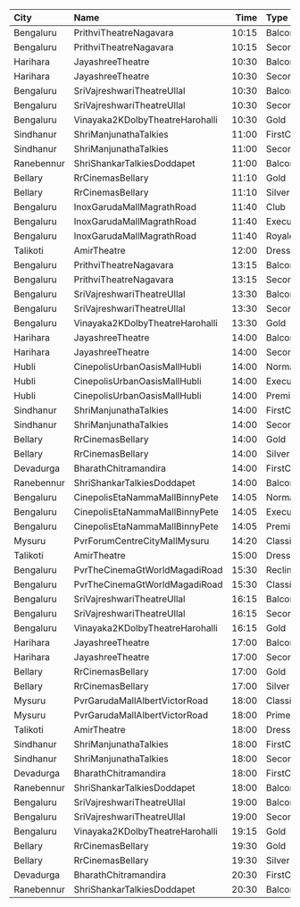 | City       | Name                            |  Time | Type            | Price | Capacity | Booked |
| :--------- | :------------------------------ | ----: | :-------------- | ----: | -------: | -----: |
| Bengaluru  | PrithviTheatreNagavara          | 10:15 | Balcony         |  150₹ |      178 |    154 |
| Bengaluru  | PrithviTheatreNagavara          | 10:15 | Second          |  120₹ |      576 |    549 |
| Harihara   | JayashreeTheatre                | 10:30 | Balcony         |  101₹ |      200 |      0 |
| Harihara   | JayashreeTheatre                | 10:30 | SecondClass     |   81₹ |      472 |    472 |
| Bengaluru  | SriVajreshwariTheatreUllal      | 10:30 | Balcony         |  120₹ |      200 |    186 |
| Bengaluru  | SriVajreshwariTheatreUllal      | 10:30 | Second          |  100₹ |      676 |    644 |
| Bengaluru  | Vinayaka2KDolbyTheatreHarohalli | 10:30 | Gold            |  100₹ |      452 |    254 |
| Sindhanur  | ShriManjunathaTalkies           | 11:00 | FirstClass      |   81₹ |      220 |    120 |
| Sindhanur  | ShriManjunathaTalkies           | 11:00 | SecondClass     |   71₹ |      260 |    260 |
| Ranebennur | ShriShankarTalkiesDoddapet      | 11:00 | Balcony         |  100₹ |       40 |      0 |
| Bellary    | RrCinemasBellary                | 11:10 | Gold            |  150₹ |      124 |     63 |
| Bellary    | RrCinemasBellary                | 11:10 | Silver          |  100₹ |      242 |    110 |
| Bengaluru  | InoxGarudaMallMagrathRoad       | 11:40 | Club            |  112₹ |       37 |      0 |
| Bengaluru  | InoxGarudaMallMagrathRoad       | 11:40 | Executive       |  112₹ |       44 |      0 |
| Bengaluru  | InoxGarudaMallMagrathRoad       | 11:40 | RoyaleRecliners |  170₹ |        4 |      0 |
| Talikoti   | AmirTheatre                     | 12:00 | DressCircle     |  100₹ |      250 |    150 |
| Bengaluru  | PrithviTheatreNagavara          | 13:15 | Balcony         |  150₹ |      178 |    154 |
| Bengaluru  | PrithviTheatreNagavara          | 13:15 | Second          |  120₹ |      576 |    549 |
| Bengaluru  | SriVajreshwariTheatreUllal      | 13:30 | Balcony         |  120₹ |      200 |    186 |
| Bengaluru  | SriVajreshwariTheatreUllal      | 13:30 | Second          |  100₹ |      676 |    644 |
| Bengaluru  | Vinayaka2KDolbyTheatreHarohalli | 13:30 | Gold            |  100₹ |      452 |    254 |
| Harihara   | JayashreeTheatre                | 14:00 | Balcony         |  101₹ |      200 |      0 |
| Harihara   | JayashreeTheatre                | 14:00 | SecondClass     |   81₹ |      472 |    472 |
| Hubli      | CinepolisUrbanOasisMallHubli    | 14:00 | Normal          |  150₹ |       38 |     19 |
| Hubli      | CinepolisUrbanOasisMallHubli    | 14:00 | Executive       |  150₹ |      103 |     56 |
| Hubli      | CinepolisUrbanOasisMallHubli    | 14:00 | Premium         |  150₹ |       62 |     31 |
| Sindhanur  | ShriManjunathaTalkies           | 14:00 | FirstClass      |   81₹ |      220 |    120 |
| Sindhanur  | ShriManjunathaTalkies           | 14:00 | SecondClass     |   71₹ |      260 |    260 |
| Bellary    | RrCinemasBellary                | 14:00 | Gold            |  150₹ |      124 |     63 |
| Bellary    | RrCinemasBellary                | 14:00 | Silver          |  100₹ |      242 |    110 |
| Devadurga  | BharathChitramandira            | 14:00 | FirstClass      |  101₹ |      360 |    260 |
| Ranebennur | ShriShankarTalkiesDoddapet      | 14:00 | Balcony         |  100₹ |       40 |      0 |
| Bengaluru  | CinepolisEtaNammaMallBinnyPete  | 14:05 | Normal          |  110₹ |        5 |      0 |
| Bengaluru  | CinepolisEtaNammaMallBinnyPete  | 14:05 | Executive       |  110₹ |       40 |      1 |
| Bengaluru  | CinepolisEtaNammaMallBinnyPete  | 14:05 | Premium         |  110₹ |       26 |      6 |
| Mysuru     | PvrForumCentreCityMallMysuru    | 14:20 | Classic         |  140₹ |       75 |     16 |
| Talikoti   | AmirTheatre                     | 15:00 | DressCircle     |  100₹ |      250 |    150 |
| Bengaluru  | PvrTheCinemaGtWorldMagadiRoad   | 15:30 | Recliner        |  200₹ |        8 |      0 |
| Bengaluru  | PvrTheCinemaGtWorldMagadiRoad   | 15:30 | Classic         |  112₹ |       96 |      4 |
| Bengaluru  | SriVajreshwariTheatreUllal      | 16:15 | Balcony         |  120₹ |      200 |    186 |
| Bengaluru  | SriVajreshwariTheatreUllal      | 16:15 | Second          |  100₹ |      676 |    644 |
| Bengaluru  | Vinayaka2KDolbyTheatreHarohalli | 16:15 | Gold            |  100₹ |      452 |    254 |
| Harihara   | JayashreeTheatre                | 17:00 | Balcony         |  101₹ |      200 |      0 |
| Harihara   | JayashreeTheatre                | 17:00 | SecondClass     |   81₹ |      472 |    472 |
| Bellary    | RrCinemasBellary                | 17:00 | Gold            |  150₹ |      124 |     63 |
| Bellary    | RrCinemasBellary                | 17:00 | Silver          |  100₹ |      242 |    110 |
| Mysuru     | PvrGarudaMallAlbertVictorRoad   | 18:00 | Classic         |  120₹ |      120 |      2 |
| Mysuru     | PvrGarudaMallAlbertVictorRoad   | 18:00 | Prime           |  150₹ |       13 |      2 |
| Talikoti   | AmirTheatre                     | 18:00 | DressCircle     |  100₹ |      250 |    150 |
| Sindhanur  | ShriManjunathaTalkies           | 18:00 | FirstClass      |   81₹ |      220 |    120 |
| Sindhanur  | ShriManjunathaTalkies           | 18:00 | SecondClass     |   71₹ |      260 |    260 |
| Devadurga  | BharathChitramandira            | 18:00 | FirstClass      |  101₹ |      360 |    260 |
| Ranebennur | ShriShankarTalkiesDoddapet      | 18:00 | Balcony         |  100₹ |       40 |      0 |
| Bengaluru  | SriVajreshwariTheatreUllal      | 19:00 | Balcony         |  120₹ |      200 |    186 |
| Bengaluru  | SriVajreshwariTheatreUllal      | 19:00 | Second          |  100₹ |      676 |    644 |
| Bengaluru  | Vinayaka2KDolbyTheatreHarohalli | 19:15 | Gold            |  100₹ |      452 |    254 |
| Bellary    | RrCinemasBellary                | 19:30 | Gold            |  150₹ |      124 |     63 |
| Bellary    | RrCinemasBellary                | 19:30 | Silver          |  100₹ |      242 |    110 |
| Devadurga  | BharathChitramandira            | 20:30 | FirstClass      |  101₹ |      360 |    260 |
| Ranebennur | ShriShankarTalkiesDoddapet      | 20:30 | Balcony         |  100₹ |       40 |      0 |